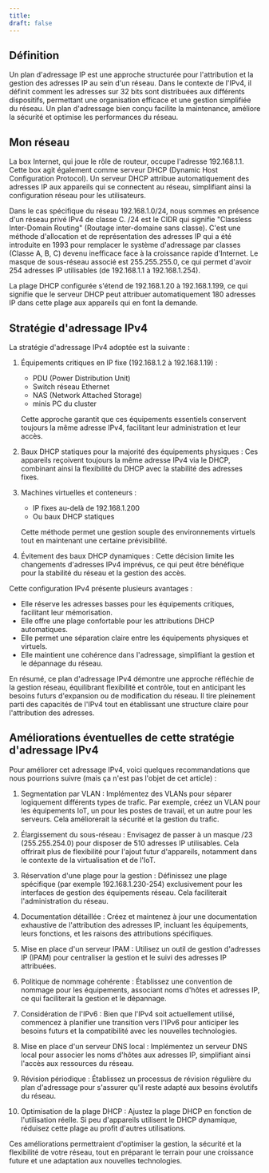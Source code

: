 ```yaml
---
title: 
draft: false
---
```

## Définition

Un plan d'adressage IP est une approche structurée pour l'attribution et la gestion des adresses IP au sein d'un réseau. Dans le contexte de l'IPv4, il définit comment les adresses sur 32 bits sont distribuées aux différents dispositifs, permettant une organisation efficace et une gestion simplifiée du réseau. Un plan d'adressage bien conçu facilite la maintenance, améliore la sécurité et optimise les performances du réseau.

## Mon réseau

La box Internet, qui joue le rôle de routeur, occupe l'adresse 192.168.1.1. Cette box agit également comme serveur DHCP (Dynamic Host Configuration Protocol). Un serveur DHCP attribue automatiquement des adresses IP aux appareils qui se connectent au réseau, simplifiant ainsi la configuration réseau pour les utilisateurs.

Dans le cas spécifique du réseau 192.168.1.0/24, nous sommes en présence d'un réseau privé IPv4 de classe C. /24 est le CIDR qui signifie "Classless Inter-Domain Routing" (Routage inter-domaine sans classe). C'est une méthode d'allocation et de représentation des adresses IP qui a été introduite en 1993 pour remplacer le système d'adressage par classes (Classe A, B, C) devenu inefficace face à la croissance rapide d'Internet. Le masque de sous-réseau associé est 255.255.255.0, ce qui permet d'avoir 254 adresses IP utilisables (de 192.168.1.1 à 192.168.1.254).

La plage DHCP configurée s'étend de 192.168.1.20 à 192.168.1.199, ce qui signifie que le serveur DHCP peut attribuer automatiquement 180 adresses IP dans cette plage aux appareils qui en font la demande.

## Stratégie d'adressage IPv4

La stratégie d'adressage IPv4 adoptée est la suivante :

1. Équipements critiques en IP fixe (192.168.1.2 à 192.168.1.19) :
   - PDU (Power Distribution Unit)
   - Switch réseau Ethernet
   - NAS (Network Attached Storage)
   - minis PC du cluster

   Cette approche garantit que ces équipements essentiels conservent toujours la même adresse IPv4, facilitant leur administration et leur accès.

2. Baux DHCP statiques pour la majorité des équipements physiques :
   Ces appareils reçoivent toujours la même adresse IPv4 via le DHCP, combinant ainsi la flexibilité du DHCP avec la stabilité des adresses fixes.

3. Machines virtuelles et conteneurs :
   - IP fixes au-delà de 192.168.1.200
   - Ou baux DHCP statiques

   Cette méthode permet une gestion souple des environnements virtuels tout en maintenant une certaine prévisibilité.

4. Évitement des baux DHCP dynamiques :
   Cette décision limite les changements d'adresses IPv4 imprévus, ce qui peut être bénéfique pour la stabilité du réseau et la gestion des accès.

Cette configuration IPv4 présente plusieurs avantages :
- Elle réserve les adresses basses pour les équipements critiques, facilitant leur mémorisation.
- Elle offre une plage confortable pour les attributions DHCP automatiques.
- Elle permet une séparation claire entre les équipements physiques et virtuels.
- Elle maintient une cohérence dans l'adressage, simplifiant la gestion et le dépannage du réseau.

En résumé, ce plan d'adressage IPv4 démontre une approche réfléchie de la gestion réseau, équilibrant flexibilité et contrôle, tout en anticipant les besoins futurs d'expansion ou de modification du réseau. Il tire pleinement parti des capacités de l'IPv4 tout en établissant une structure claire pour l'attribution des adresses.

## Améliorations éventuelles de cette stratégie d'adressage IPv4

Pour améliorer cet adressage IPv4, voici quelques recommandations que nous pourrions suivre (mais ça n'est pas l'objet de cet article) :

1. Segmentation par VLAN :
   Implémentez des VLANs pour séparer logiquement différents types de trafic. Par exemple, créez un VLAN pour les équipements IoT, un pour les postes de travail, et un autre pour les serveurs. Cela améliorerait la sécurité et la gestion du trafic.

2. Élargissement du sous-réseau :
   Envisagez de passer à un masque /23 (255.255.254.0) pour disposer de 510 adresses IP utilisables. Cela offrirait plus de flexibilité pour l'ajout futur d'appareils, notamment dans le contexte de la virtualisation et de l'IoT.

3. Réservation d'une plage pour la gestion :
   Définissez une plage spécifique (par exemple 192.168.1.230-254) exclusivement pour les interfaces de gestion des équipements réseau. Cela faciliterait l'administration du réseau.

4. Documentation détaillée :
   Créez et maintenez à jour une documentation exhaustive de l'attribution des adresses IP, incluant les équipements, leurs fonctions, et les raisons des attributions spécifiques.

5. Mise en place d'un serveur IPAM :
   Utilisez un outil de gestion d'adresses IP (IPAM) pour centraliser la gestion et le suivi des adresses IP attribuées.

6. Politique de nommage cohérente :
   Établissez une convention de nommage pour les équipements, associant noms d'hôtes et adresses IP, ce qui faciliterait la gestion et le dépannage.

7. Considération de l'IPv6 :
   Bien que l'IPv4 soit actuellement utilisé, commencez à planifier une transition vers l'IPv6 pour anticiper les besoins futurs et la compatibilité avec les nouvelles technologies.

8. Mise en place d'un serveur DNS local :
   Implémentez un serveur DNS local pour associer les noms d'hôtes aux adresses IP, simplifiant ainsi l'accès aux ressources du réseau.

9. Révision périodique :
   Établissez un processus de révision régulière du plan d'adressage pour s'assurer qu'il reste adapté aux besoins évolutifs du réseau.

10. Optimisation de la plage DHCP :
    Ajustez la plage DHCP en fonction de l'utilisation réelle. Si peu d'appareils utilisent le DHCP dynamique, réduisez cette plage au profit d'autres utilisations.

Ces améliorations permettraient d'optimiser la gestion, la sécurité et la flexibilité de votre réseau, tout en préparant le terrain pour une croissance future et une adaptation aux nouvelles technologies.